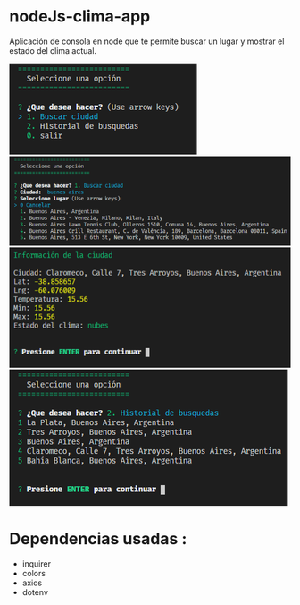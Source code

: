 # nodeJs-clima-app
Aplicación de consola en node que te permite buscar un lugar y mostrar el estado del clima actual.

![captura 1](https://github.com/emiirg93/nodeJs-clima-app/blob/master/assets/Captura-2.PNG)
![captura 2](https://github.com/emiirg93/nodeJs-clima-app/blob/master/assets/captura-3.PNG)
![captura 3](https://github.com/emiirg93/nodeJs-clima-app/blob/master/assets/captura-1.PNG)
![captura 4](https://github.com/emiirg93/nodeJs-clima-app/blob/master/assets/captura-4.PNG)

# Dependencias usadas : 
* inquirer
* colors
* axios
* dotenv
